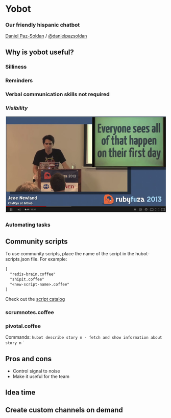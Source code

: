 # Yobot
### Our friendly hispanic chatbot
[Daniel Paz-Soldan](http://pazsoldan.com/daniel) / [@danielpazsoldan](https://twitter.com/danielpazsoldan)



## Why is yobot useful?


### Silliness


### Reminders


### Verbal communication skills not required


### _Visibility_
![jnewlang](/img/jnewland.png)


### Automating tasks



## Community scripts 
To use community scripts, place the name of the script in the hubot-scripts.json file. For example:
```
[
  "redis-brain.coffee"
  "shipit.coffee"
  "<new-script-name>.coffee"
]
```
Check out the [script catalog](http://hubot-script-catalog.herokuapp.com/)


### scrumnotes.coffee


### pivotal.coffee
Commands:
`hubot describe story n - fetch and show information about story n`
`



## Pros and cons
* Control signal to noise
* Make it useful for the team



## Idea time


## Create custom channels on demand


